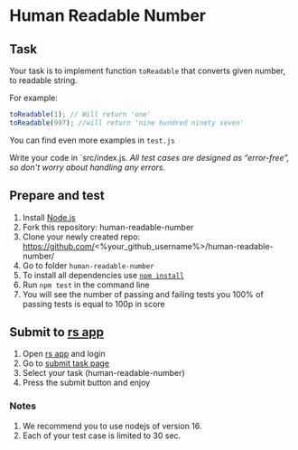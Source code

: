 # Human Readable Number

## Task
Your task is to implement function `toReadable` that converts given number, to readable string.

For example:
```js
toReadable(1); // Will return 'one'
toReadable(997); //will return 'nine hundred ninety seven'
```

You can find even more examples in `test.js`

Write your code in `src/index.js.
*All test cases are designed as “error-free”, so don't worry about handling any errors.*

## Prepare and test
1. Install [Node.js](https://nodejs.org/en/download/)
2. Fork this repository: human-readable-number
3. Clone your newly created repo: https://github.com/<%your_github_username%>/human-readable-number/
4. Go to folder `human-readable-number`
5. To install all dependencies use [`npm install`](https://docs.npmjs.com/cli/install)
6. Run `npm test` in the command line
7. You will see the number of passing and failing tests you 100% of passing tests is equal to 100p in score

## Submit to [rs app](https://app.rs.school)
1. Open [rs app](https://app.rs.school) and login
2. Go to [submit task page](https://app.rs.school/course/student/auto-test?course=rs-2020-q1)
3. Select your task (human-readable-number)
4. Press the submit button and enjoy

### Notes
1. We recommend you to use nodejs of version 16.
2. Each of your test case is limited to 30 sec.
